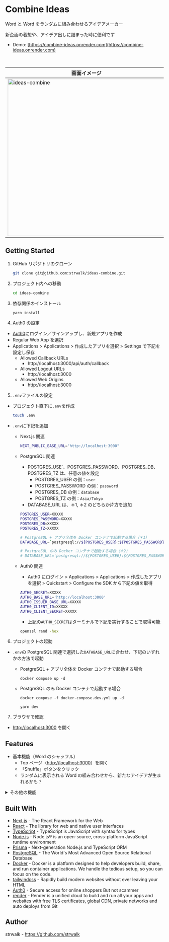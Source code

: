 # Combine Ideas

Word と Word をランダムに組み合わせるアイデアメーカー

新企画の着想や、アイデア出しに詰まった時に便利です

- Demo: [https://combine-ideas.onrender.com](https://combine-ideas.onrender.com)

<br/>

<!-- prettier-ignore -->
| 画面イメージ |
| --------- |
| <img width="500" alt="ideas-combine" src="https://github.com/strwalk/ideas-combine/assets/61673527/68bf0cf8-169a-4607-8325-5157e36c3aff"> |

## Getting Started

1. GitHub リポジトリのクローン

   ```sh
   git clone git@github.com:strwalk/ideas-combine.git
   ```

2. プロジェクト内への移動

   ```sh
   cd ideas-combine
   ```

3. 依存関係のインストール

   ```sh
   yarn install
   ```

4. Auth0 の設定

- [Auth0](https://auth0.com/)にログイン／サインアップし、新規アプリを作成
- Regular Web App を選択
- Applications > Applications > 作成したアプリを選択 > Settings で下記を設定し保存
  - Allowed Callback URLs
    - http://localhost:3000/api/auth/callback
  - Allowed Logout URLs
    - http://localhost:3000
  - Allowed Web Origins
    - http://localhost:3000

5. `.env`ファイルの設定

- プロジェクト直下に`.env`を作成

  ```sh
  touch .env
  ```

- `.env`に下記を追加

  - Next.js 関連

    ```sh
    NEXT_PUBLIC_BASE_URL="http://localhost:3000"
    ```

  - PostgreSQL 関連

    - POSTGRES_USE`、POSTGRES_PASSWORD、POSTGRES_DB、POSTGRES_TZ は、任意の値を設定
      - POSTGRES_USER の例：`user`
      - POSTGRES_PASSWORD の例：`password`
      - POSTGRES_DB の例：`database`
      - POSTGRES_TZ の例：`Asia/Tokyo`
    - DATABASE_URL は、＊1, ＊2 のどちらか片方を追加

    ```sh
    POSTGRES_USER=XXXXX
    POSTGRES_PASSWORD=XXXXX
    POSTGRES_DB=XXXXX
    POSTGRES_TZ=XXXXX

    # PostgreSQL + アプリ全体を Docker コンテナで起動する場合（＊1）
    DATABASE_URL=`postgresql://${POSTGRES_USER}:${POSTGRES_PASSWORD}@db:5432/${POSTGRES_DB}?schema=public`

    # PostgreSQL のみ Docker コンテナで起動する場合（＊2）
    # DATABASE_URL=`postgresql://${POSTGRES_USER}:${POSTGRES_PASSWORD}@localhost:5432/${POSTGRES_DB}?schema=public`
    ```

  - Auth0 関連

    - Auth0 にログイン > Applications > Applications > 作成したアプリを選択 > Quickstart > Configure the SDK から下記の値を取得

    ```sh
    AUTH0_SECRET=XXXXX
    AUTH0_BASE_URL='http://localhost:3000'
    AUTH0_ISSUER_BASE_URL=XXXXX
    AUTH0_CLIENT_ID=XXXXX
    AUTH0_CLIENT_SECRET=XXXXX
    ```

    - 上記の`AUTH0_SECRET`はターミナルで下記を実行することで取得可能

    ```sh
    openssl rand -hex
    ```

6. プロジェクトの起動

- `.env`の PostgreSQL 関連で選択した`DATABASE_URL`に合わせ、下記のいずれかの方法で起動

  - PostgreSQL + アプリ全体を Docker コンテナで起動する場合

    ```docker
    docker compose up -d
    ```

  - PostgreSQL のみ Docker コンテナで起動する場合

    ```docker,sh
    docker compose -f docker-compose.dev.yml up -d

    yarn dev
    ```

7. ブラウザで確認

- [http://localhost:3000](http://localhost:3000) を開く

## Features

- 基本機能（Word のシャッフル）
  - Top ページ（[http://localhost:3000](http://localhost:3000)）を開く
  - 「Shuffle」ボタンをクリック
  - ランダムに表示される Word の組み合わせから、新たなアイデアが生まれるかも？

<details>
<summary>その他の機能</summary>

- 気に入ったアイデアの保存
  - ログイン後に使用可能な機能
  - Top ページ（[http://localhost:3000](http://localhost:3000)）を開く
  - 「Shuffle」ボタンをクリックし、気に入ったアイデアを見つけたら「Save」ボタンをクリック
  - 「保存しました」と表示されたら「OK」で閉じる
- 保存したアイデアの確認
  - ログイン後に使用可能な機能
  - Top ページ（[http://localhost:3000](http://localhost:3000)）を開く
  - 「Favorites List」ボタンをクリック
  - 保存したアイデアが表示される
- 保存したアイデアの削除
  - ログイン後に使用可能な機能
  - Top ページ（[http://localhost:3000](http://localhost:3000)）を開く
  - 「Favorites List」ボタンをクリック
  - 削除したい行の一番右の削除ボタンをクリック
  - 「削除しました」と表示されたら「OK」で閉じる
- ログイン
  - 画面右上の「Login」ボタンをクリック
  - 登録したメールアドレス・パスワードを入力
  - 「続ける」ボタンをクリック
  - 初めて使用する場合は、先に「サインアップ」が必要
- ログアウト
  - 画面右上の「Logout」ボタンをクリック
  - 注：Logout ボタンが表示されるのは、ログイン済みの時のみ
- サインアップ
  - 画面右上の「Login」ボタンをクリック
  - ログイン画面下部の「サインアップ」の文字をクリック
  - メールアドレス・パスワードを入力
  - 「続ける」ボタンをクリック

</details>

## Built With

- [Next.js](https://nextjs.org/) - The React Framework for the Web
- [React](https://react.dev/) - The library for web and native user interfaces
- [TypeScript](https://www.typescriptlang.org/) - TypeScript is JavaScript with syntax for types
- [Node.js](https://nodejs.org/en) - Node.js® is an open-source, cross-platform JavaScript runtime environment
- [Prisma](https://www.prisma.io/) - Next-generation Node.js and TypeScript ORM
- [PostgreSQL](https://www.postgresql.org/) - The World's Most Advanced Open Source Relational Database
- [Docker](https://www.docker.com/) - Docker is a platform designed to help developers build, share, and run container applications. We handle the tedious setup, so you can focus on the code.
- [tailwindcss](https://tailwindcss.com/) - Rapidly build modern websites without ever leaving your HTML
- [Auth0](https://auth0.com/) - Secure access for online shoppers But not scammer
- [render](https://render.com/) - Render is a unified cloud to build and run all your apps and websites with free TLS certificates, global CDN, private networks and auto deploys from Git

## Author

strwalk - https://github.com/strwalk

